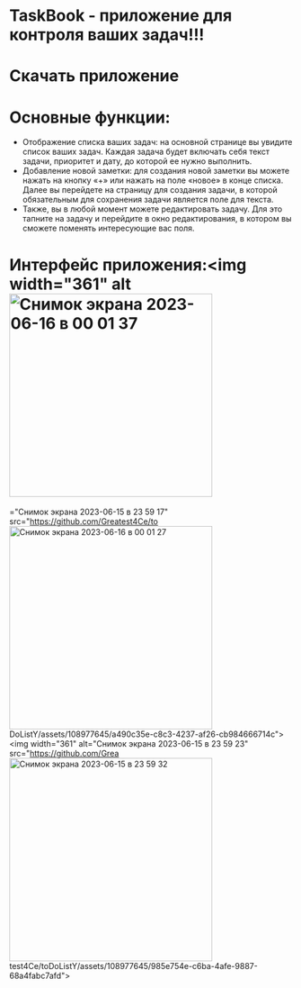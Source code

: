 # TaskBook - приложение для контроля ваших задач!!!

# Скачать приложение



# Основные функции:

- Отображение списка ваших задач: на основной странице вы увидите список ваших задач. Каждая задача будет включать себя текст задачи, приоритет и дату, до которой ее нужно выполнить.
- Добавление новой заметки: для создания новой заметки вы можете нажать на кнопку «+» или нажать на поле «новое» в конце списка. Далее вы перейдете на страницу для создания задачи, в которой обязательным для сохранения задачи является поле для текста.
- Также, вы в любой момент можете редактировать задачу. Для это тапните на задачу и перейдите в окно редактирования, в котором вы сможете поменять интересующие вас поля.

# Интерфейс приложения:<img width="361" alt<img width="361" alt="Снимок экрана 2023-06-16 в 00 01 37" src="https://github.com/Greatest4Ce/toDoListY/assets/108977645/01fb5b99-a834-43e3-85a4-024e719d721c">
="Снимок экрана 2023-06-15 в 23 59 17" src="https://github.com/Greatest4Ce/to<img width="361" alt="Снимок экрана 2023-06-16 в 00 01 27" src="https://github.com/Greatest4Ce/toDoListY/assets/108977645/d00525e0-fc4e-4eaa-b878-0f1755c70009">
DoListY/assets/108977645/a490c35e-c8c3-4237-af26-cb984666714c"><img width="361" alt="Снимок экрана 2023-06-15 в 23 59 23" src="https://github.com/Grea<img width="361" alt="Снимок экрана 2023-06-15 в 23 59 32" src="https://github.com/Greatest4Ce/toDoListY/assets/108977645/a8c13836-0cd7-4707-b6ba-0fb838b99c66">
test4Ce/toDoListY/assets/108977645/985e754e-c6ba-4afe-9887-68a4fabc7afd">

